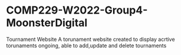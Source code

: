 # COMP229-W2022-Group4-MoonsterDigital 
Tournament Website
A torunament website created to display acrtive torunaments ongoing, able to add,update and delete tournaments 
